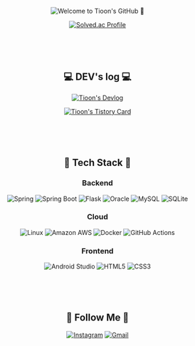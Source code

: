 <div align="center">

![Welcome to Tioon's GitHub 👋](https://capsule-render.vercel.app/api?type=waving&color=gradient&color0=1D8CD1&color1=87cefa&height=300&section=header&text=Welcome%20to%20Tioon's%20GitHub%20👋&fontSize=40&animation=fadeIn&textColor=ffffff)



[![Solved.ac Profile](http://mazassumnida.wtf/api/v2/generate_badge?boj=tioon74)](https://solved.ac/tioon74/)

<br><br><br>

## 💻 DEV's log 💻

[![Tioon's Devlog](https://img.shields.io/badge/Tioon's%20Devlog-FF5722?style=for-the-badge&logo=tistory&logoColor=white)](https://tioon.tistory.com/)

[![Tioon's Tistory Card](https://github-readme-tistory-card.vercel.app/api?name=tioon&theme=default)](https://tioon.tistory.com/)

<br><br><br>

## 🔨 Tech Stack 🔨

### Backend

![Spring](https://img.shields.io/badge/Spring-6DB33F?style=for-the-badge&logo=spring&logoColor=white)
![Spring Boot](https://img.shields.io/badge/Spring%20Boot-6DB33F?style=for-the-badge&logo=spring-boot&logoColor=white)
![Flask](https://img.shields.io/badge/Flask-000000?style=for-the-badge&logo=flask&logoColor=white)
![Oracle](https://img.shields.io/badge/oracle-F80000?style=for-the-badge&logo=oracle&logoColor=white)
![MySQL](https://img.shields.io/badge/mysql-4479A1?style=for-the-badge&logo=mysql&logoColor=white)
![SQLite](https://img.shields.io/badge/SQLite-07405E?style=for-the-badge&logo=sqlite&logoColor=white)

### Cloud

![Linux](https://img.shields.io/badge/linux-FCC624?style=for-the-badge&logo=linux&logoColor=black)
![Amazon AWS](https://img.shields.io/badge/Amazon%20AWS-232F3E?style=for-the-badge&logo=amazon%20aws&logoColor=white)
![Docker](https://img.shields.io/badge/Docker-2496ED?style=for-the-badge&logo=docker&logoColor=white)
![GitHub Actions](https://img.shields.io/badge/GitHub%20Actions-2671E5?style=for-the-badge&logo=github-actions&logoColor=white)

### Frontend

![Android Studio](https://img.shields.io/badge/Andoid%20Studio-3DDC84?style=flat-square&logo=android%20studio&logoColor=white)
![HTML5](https://img.shields.io/badge/html5-E34F26?style=flat-square&logo=html5&logoColor=white)
![CSS3](https://img.shields.io/badge/css-1572B6?style=flat-square&logo=css3&logoColor=white)

<br><br><br>

## 🌈 Follow Me 🌈

[![Instagram](https://img.shields.io/badge/Instagram-E4405F?style=for-the-badge&logo=instagram&logoColor=white&link=https://instagram.com/ye._.chan9)](https://instagram.com/ye._.chan9)
[![Gmail](https://img.shields.io/badge/Gmail-D14836?style=for-the-badge&logo=gmail&logoColor=white&link=mailto:tioon74@gmail.com)](mailto:tioon74@gmail.com)

</div>

